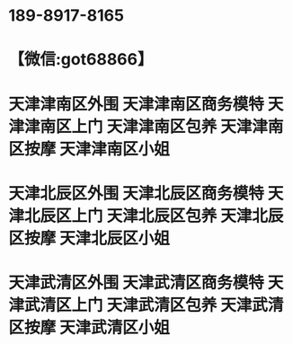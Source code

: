 # 189-8917-8165
# 【微信:got68866】
# 天津津南区外围 天津津南区商务模特 天津津南区上门 天津津南区包养 天津津南区按摩 天津津南区小姐 
# 天津北辰区外围 天津北辰区商务模特 天津北辰区上门 天津北辰区包养 天津北辰区按摩 天津北辰区小姐 
# 天津武清区外围 天津武清区商务模特 天津武清区上门 天津武清区包养 天津武清区按摩 天津武清区小姐
